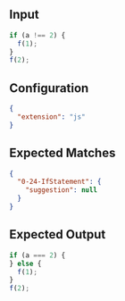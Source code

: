 
## Input
```javascript input
if (a !== 2) {
  f(1);
}
f(2);
```

## Configuration
```json configuration
{
  "extension": "js"
}
```

## Expected Matches
```json expected matches
{
  "0-24-IfStatement": {
    "suggestion": null
  }
}
```

## Expected Output
```javascript expected output
if (a === 2) {
} else {
  f(1);
}
f(2);
```

